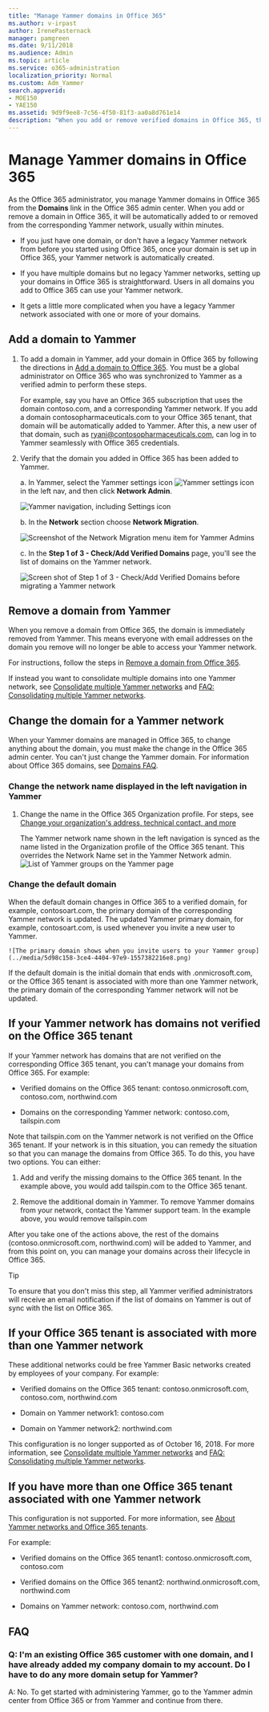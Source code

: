 ```yaml
---
title: "Manage Yammer domains in Office 365"
ms.author: v-irpast
author: IrenePasternack
manager: pamgreen
ms.date: 9/11/2018
ms.audience: Admin
ms.topic: article
ms.service: o365-administration
localization_priority: Normal
ms.custom: Adm_Yammer
search.appverid:
- MOE150
- YAE150
ms.assetid: 9d9f9ee8-7c56-4f50-81f3-aa0a8d761e14
description: "When you add or remove verified domains in Office 365, they are automatically added or removed from your Yammer network."
---
```


# Manage Yammer domains in Office 365

As the Office 365 administrator, you manage Yammer domains in Office 365 from the **Domains** link in the Office 365 admin center. When you add or remove a domain in Office 365, it will be automatically added to or removed from the corresponding Yammer network, usually within minutes. 
  
- If you just have one domain, or don't have a legacy Yammer network from before you started using Office 365, once your domain is set up in Office 365, your Yammer network is automatically created.
    
- If you have multiple domains but no legacy Yammer networks, setting up your domains in Office 365 is straightforward. Users in all domains you add to Office 365 can use your Yammer network.
    
- It gets a little more complicated when you have a legacy Yammer network associated with one or more of your domains.
    
## Add a domain to Yammer
<a name="add"></a>
 
1. To add a domain in Yammer, add your domain in Office 365 by following the directions in [Add a domain to Office 365](https://support.office.com/article/6383f56d-3d09-4dcb-9b41-b5f5a5efd611). You must be a global administrator on Office 365 who was synchronized to Yammer as a verified admin to perform these steps.

    For example, say you have an Office 365 subscription that uses the domain contoso.com, and a corresponding Yammer network. If you add a domain contosopharmaceuticals.com to your Office 365 tenant, that domain will be automatically added to Yammer. After this, a new user of that domain, such as ryani@contosopharmaceuticals.com, can log in to Yammer seamlessly with Office 365 credentials.

2. Verify that the domain you added in Office 365 has been added to Yammer.  
  
    a. In Yammer, select the Yammer settings icon ![Yammer settings icon](../media/9704ce70-56ce-43f7-96c6-f253b0413d40.png) in the left nav, and then click **Network Admin**.
    
    ![Yammer navigation, including Settings icon](../media/d1ec06fa-c2fb-4dcb-b21f-6dff1d20d6ad.png)
  
    b. In the **Network** section choose **Network Migration**.
    
    ![Screenshot of the Network Migration menu item for Yammer Admins](../media/f9ae9328-9cb2-46f7-9bce-26bcdc29b3fa.png)
  
    c. In the **Step 1 of 3 - Check/Add Verified Domains** page, you'll see the list of domains on the Yammer network. 
    
    ![Screen shot of Step 1 of 3 - Check/Add Verified Domains before migrating a Yammer network](../media/cac649d6-9245-4645-8f59-fb27dffd87e8.png)
  
## Remove a domain from Yammer 
<a name="remove"></a>

When you remove a domain from Office 365, the domain is immediately removed from Yammer. This means everyone with email addresses on the domain you remove will no longer be able to access your Yammer network.

For instructions, follow the steps in [Remove a domain from Office 365](https://support.office.com/en-us/article/Remove-a-domain-from-Office-365-f09696b2-8c29-4588-a08b-b333da19810c). 

If instead you want to consolidate multiple domains into one Yammer network, see [Consolidate multiple Yammer networks](https://docs.microsoft.com/en-us/Yammer/configure-your-yammer-network/consolidate-multiple-yammer-networks) and [FAQ: Consolidating multiple Yammer networks](https://docs.microsoft.com/en-us/Yammer/configure-your-yammer-network/faq-consolidate-multiple-yammer-networks).

## Change the domain for a Yammer network
<a name="change"> </a>

When your Yammer domains are managed in Office 365, to change anything about the domain, you must make the change in the Office 365 admin center. You can't just change the Yammer domain. For information about Office 365 domains, see [Domains FAQ](https://support.office.com/en-us/article/Domains-FAQ-1272bad0-4bd4-4796-8005-67d6fb3afc5a
).

### Change the network name displayed in the left navigation in Yammer
1. Change the name in the Office 365 Organization profile. For steps, see [Change your organization's address, technical contact, and more](https://support.office.com/en-us/article/Change-your-organization-s-address-technical-contact-and-more-a36e5a52-4df2-479e-bb97-9e67b8483e10.)
 
    The Yammer network name shown in the left navigation is synced as the name listed in the Organization profile of the Office 365 tenant. This overrides the Network Name set in the Yammer Network admin.  
    ![List of Yammer groups on the Yammer page](../media/0a1125b1-74d2-4ea5-b8e4-6d52456a527e.jpg)
  
### Change the default domain
When the default domain changes in Office 365 to a verified domain, for example, contosoart.com, the primary domain of the corresponding Yammer network is updated. The updated Yammer primary domain, for example, contosoart.com, is used whenever you invite a new user to Yammer.
    
    ![The primary domain shows when you invite users to your Yammer group](../media/5d98c158-3ce4-4404-97e9-1557382216e8.png)
  
If the default domain is the initial domain that ends with .onmicrosoft.com, or the Office 365 tenant is associated with more than one Yammer network, the primary domain of the corresponding Yammer network will not be updated.
  
## If your Yammer network has domains not verified on the Office 365 tenant

If your Yammer network has domains that are not verified on the corresponding Office 365 tenant, you can't manage your domains from Office 365. For example:
  
- Verified domains on the Office 365 tenant: contoso.onmicrosoft.com, contoso.com, northwind.com 
    
- Domains on the corresponding Yammer network: contoso.com, tailspin.com 
    
Note that tailspin.com on the Yammer network is not verified on the Office 365 tenant. If your network is in this situation, you can remedy the situation so that you can manage the domains from Office 365. To do this, you have two options. You can either:
  
1. Add and verify the missing domains to the Office 365 tenant. In the example above, you would add tailspin.com to the Office 365 tenant. 
    
2. Remove the additional domain in Yammer. To remove Yammer domains from your network, contact the Yammer support team. In the example above, you would remove tailspin.com 
    
After you take one of the actions above, the rest of the domains (contoso.onmicrosoft.com, northwind.com) will be added to Yammer, and from this point on, you can manage your domains across their lifecycle in Office 365.
  
> [!TIP]
> To ensure that you don't miss this step, all Yammer verified administrators will receive an email notification if the list of domains on Yammer is out of sync with the list on Office 365. 
  
## If your Office 365 tenant is associated with more than one Yammer network

These additional networks could be free Yammer Basic networks created by employees of your company. For example:
  
- Verified domains on the Office 365 tenant: contoso.onmicrosoft.com, contoso.com, northwind.com 
    
- Domain on Yammer network1: contoso.com 
    
- Domain on Yammer network2: northwind.com 
    
This configuration is no longer supported as of October 16, 2018. For more information, see [Consolidate multiple Yammer networks](https://docs.microsoft.com/en-us/Yammer/configure-your-yammer-network/consolidate-multiple-yammer-networks) and [FAQ: Consolidating multiple Yammer networks](https://docs.microsoft.com/en-us/Yammer/configure-your-yammer-network/faq-consolidate-multiple-yammer-networks). 
  
## If you have more than one Office 365 tenant associated with one Yammer network

This configuration is not supported. For more information, see [About Yammer networks and Office 365 tenants](yammer-and-office-365.md). 

For example:
  
- Verified domains on the Office 365 tenant1: contoso.onmicrosoft.com, contoso.com 
    
- Verified domains on the Office 365 tenant2: northwind.onmicrosoft.com, northwind.com 
    
- Domains on Yammer network: contoso.com, northwind.com 
    
  
## FAQ
<a name="FAQ"></a>

### Q: I'm an existing Office 365 customer with one domain, and I have already added my company domain to my account. Do I have to do any more domain setup for Yammer?

A: No. To get started with administering Yammer, go to the Yammer admin center from Office 365 or from Yammer and continue from there. 
  

